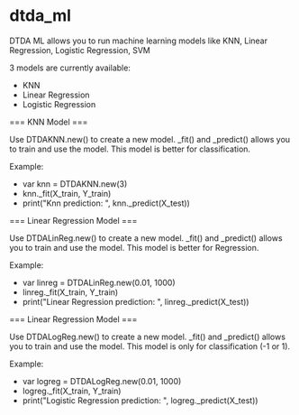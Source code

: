 # dtda_ml
DTDA ML allows you to run machine learning models like KNN, Linear Regression, Logistic Regression, SVM


3 models are currently available:
- KNN
- Linear Regression
- Logistic Regression

=== KNN Model ===

Use DTDAKNN.new() to create a new model. _fit() and _predict() allows you to train and use the model. This model is better for classification.

Example:
- var knn = DTDAKNN.new(3)
- knn._fit(X_train, Y_train)
- print("Knn prediction: ", knn._predict(X_test))

=== Linear Regression Model ===

Use DTDALinReg.new() to create a new model. _fit() and _predict() allows you to train and use the model. This model is better for Regression.

Example:
- var linreg = DTDALinReg.new(0.01, 1000)
- linreg._fit(X_train, Y_train)
- print("Linear Regression prediction: ", linreg._predict(X_test))

=== Linear Regression Model ===

Use DTDALogReg.new() to create a new model. _fit() and _predict() allows you to train and use the model. This model is only for classification (-1 or 1).

Example:
- var logreg = DTDALogReg.new(0.01, 1000)
- logreg._fit(X_train, Y_train)
- print("Logistic Regression prediction: ", logreg._predict(X_test))

